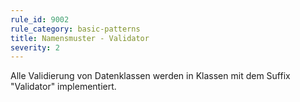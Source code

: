 ```yaml
---
rule_id: 9002
rule_category: basic-patterns
title: Namensmuster - Validator
severity: 2
---
```

Alle Validierung von Datenklassen werden in Klassen mit dem Suffix "Validator" implementiert.


